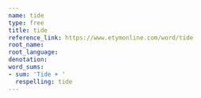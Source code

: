 ```yaml
---
name: tide
type: free
title: tide
reference_link: https://www.etymonline.com/word/tide
root_name: 
root_language: 
denotation: 
word_sums:
- sum: 'Tide + '
  respelling: tide
---
```

